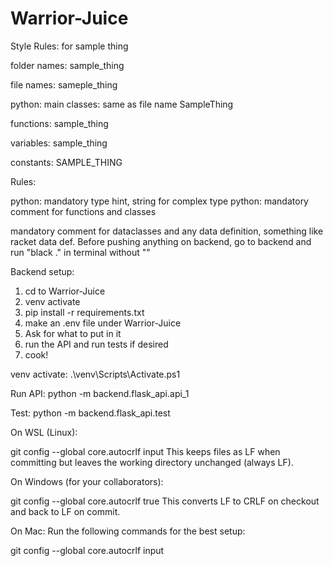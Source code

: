 # Warrior-Juice
Style Rules: for sample thing

folder names:
sample_thing

file names:
sameple_thing

python: main classes: same as file name
SampleThing

functions:
sample_thing

variables: 
sample_thing

constants:
SAMPLE_THING




Rules:

python: mandatory type hint, string for complex type
python: mandatory comment for functions and classes

mandatory comment for dataclasses and any data definition, something like racket data def.
Before pushing anything on backend, go to backend and run "black ." in terminal without ""


Backend setup: 
1. cd to Warrior-Juice
2. venv activate
3. pip install -r requirements.txt
4. make an .env file under Warrior-Juice
5. Ask for what to put in it
6. run the API and run tests if desired
7. cook!


venv activate:
.\venv\Scripts\Activate.ps1

Run API:
python -m backend.flask_api.api_1

Test: 
python -m backend.flask_api.test


On WSL (Linux):

git config --global core.autocrlf input
This keeps files as LF when committing but leaves the working directory unchanged (always LF).

On Windows (for your collaborators):

git config --global core.autocrlf true
This converts LF to CRLF on checkout and back to LF on commit.

On Mac:
Run the following commands for the best setup:

git config --global core.autocrlf input
